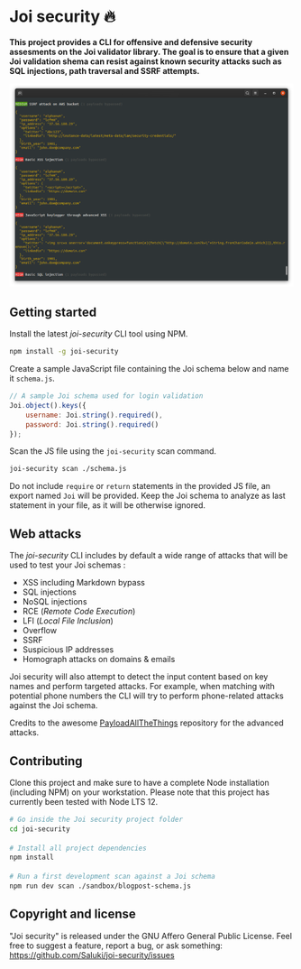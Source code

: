 # Joi security 🔥

**This project provides a CLI for offensive and defensive security assesments on the Joi validator library. The goal is to ensure that a given Joi validation shema can resist against known security attacks such as SQL injections, path traversal and SSRF attempts.**

<p align="center">
  <img src="https://raw.githubusercontent.com/Saluki/joi-security/master/docs/joi-security-results-v1.png">
</p>

## Getting started

Install the latest *joi-security* CLI tool using NPM.

```bash
npm install -g joi-security
```

Create a sample JavaScript file containing the Joi schema below and name it `schema.js`.

```js
// A sample Joi schema used for login validation
Joi.object().keys({
    username: Joi.string().required(),
    password: Joi.string().required()
});
```

Scan the JS file using the `joi-security` scan command.

```bash
joi-security scan ./schema.js
```

Do not include `require` or `return` statements in the provided JS file, an export named `Joi` will be provided. Keep the Joi schema to analyze as last statement in your file, as it will be otherwise ignored.

## Web attacks

The *joi-security* CLI includes by default a wide range of attacks that will be used to test your Joi schemas :

* XSS including Markdown bypass
* SQL injections
* NoSQL injections
* RCE (*Remote Code Execution*)
* LFI (*Local File Inclusion*)
* Overflow
* SSRF
* Suspicious IP addresses
* Homograph attacks on domains & emails

Joi security will also attempt to detect the input content based on key names and perform targeted attacks. For example, when matching with potential phone numbers the CLI will try to perform phone-related attacks against the Joi schema.

Credits to the awesome [PayloadAllTheThings](https://github.com/swisskyrepo/PayloadsAllTheThings/) repository for the advanced attacks.

## Contributing

Clone this project and make sure to have a complete Node installation (including NPM) on your workstation. Please note that this project has currently been tested with Node LTS 12.

```bash
# Go inside the Joi security project folder
cd joi-security

# Install all project dependencies
npm install

# Run a first development scan against a Joi schema
npm run dev scan ./sandbox/blogpost-schema.js
```

## Copyright and license

"Joi security" is released under the GNU Affero General Public License. Feel free to suggest a feature, report a bug, or ask something: https://github.com/Saluki/joi-security/issues
